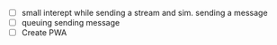 -   [ ] small interept while sending a stream and sim. sending a message
-   [ ] queuing sending message
-   [ ] Create PWA
